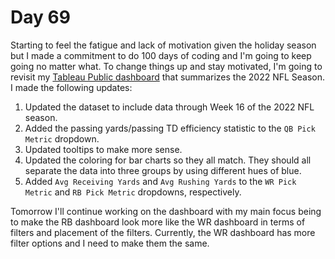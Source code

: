 # Day 69
Starting to feel the fatigue and lack of motivation given the holiday season but I made a commitment to do 100 days of coding and I'm going to keep going no matter what. To change things up and stay motivated, I'm going to revisit my [Tableau Public dashboard](https://public.tableau.com/views/2022NFLSeasonSummaryWeeks1-16/Summary?:language=en-US&publish=yes&:display_count=n&:origin=viz_share_link) that summarizes the 2022 NFL Season. I made the following updates:

1. Updated the dataset to include data through Week 16 of the 2022 NFL season.
2. Added the passing yards/passing TD efficiency statistic to the `QB Pick Metric` dropdown.
3. Updated tooltips to make more sense.
4. Updated the coloring for bar charts so they all match. They should all separate the data into three groups by using different hues of blue.
5. Added `Avg Receiving Yards` and `Avg Rushing Yards` to the `WR Pick Metric` and `RB Pick Metric` dropdowns, respectively.

Tomorrow I'll continue working on the dashboard with my main focus being to make the RB dashboard look more like the WR dashboard in terms of filters and placement of the filters. Currently, the WR dashboard has more filter options and I need to make them the same.